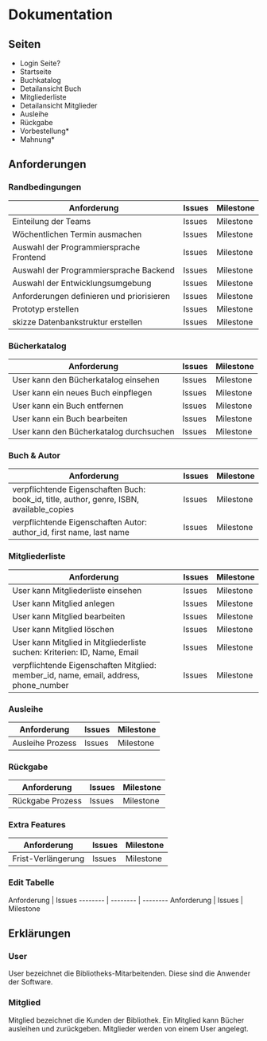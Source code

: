 # Dokumentation

## Seiten
- Login Seite?
- Startseite
- Buchkatalog
- Detailansicht Buch
- Mitgliederliste
- Detailansicht Mitglieder
- Ausleihe
- Rückgabe
- Vorbestellung*
- Mahnung*

## Anforderungen

### Randbedingungen
Anforderung | Issues | Milestone
-------- | -------- | --------
Einteilung der Teams   | Issues   | Milestone
Wöchentlichen Termin ausmachen   | Issues   | Milestone
Auswahl der Programmiersprache Frontend   | Issues   | Milestone
Auswahl der Programmiersprache Backend   | Issues   | Milestone
Auswahl der Entwicklungsumgebung   | Issues   | Milestone
Anforderungen definieren und priorisieren   | Issues   | Milestone
Prototyp erstellen   | Issues   | Milestone
skizze Datenbankstruktur erstellen   | Issues   | Milestone
### Bücherkatalog
Anforderung | Issues | Milestone
-------- | -------- | --------
User kann den Bücherkatalog einsehen   | Issues   | Milestone
User kann ein neues Buch einpflegen   | Issues   | Milestone
User kann ein Buch entfernen   | Issues   | Milestone
User kann ein Buch bearbeiten   | Issues   | Milestone
User kann den Bücherkatalog durchsuchen   | Issues   | Milestone

### Buch & Autor
Anforderung | Issues | Milestone
-------- | -------- | --------
verpflichtende Eigenschaften Buch: book_id, title, author, genre, ISBN, available_copies | Issues   | Milestone
verpflichtende Eigenschaften Autor: author_id, first name, last name | Issues   | Milestone

### Mitgliederliste
Anforderung | Issues | Milestone
-------- | -------- | --------
User kann Mitgliederliste einsehen   | Issues   | Milestone
User kann Mitglied anlegen   | Issues   | Milestone
User kann Mitglied bearbeiten   | Issues   | Milestone
User kann Mitglied löschen   | Issues   | Milestone
User kann Mitglied in Mitgliederliste suchen: Kriterien: ID, Name, Email   | Issues   | Milestone
verpflichtende Eigenschaften Mitglied: member_id, name, email, address, phone_number   | Issues   | Milestone

### Ausleihe 
Anforderung | Issues | Milestone
-------- | -------- | --------
Ausleihe Prozess   | Issues   | Milestone

### Rückgabe
Anforderung | Issues | Milestone
-------- | -------- | --------
Rückgabe Prozess   | Issues   | Milestone

### Extra Features
Anforderung | Issues | Milestone
-------- | -------- | --------
Frist-Verlängerung   | Issues   | Milestone

### Edit Tabelle
Anforderung | Issues
-------- | -------- | --------
Anforderung   | Issues   | Milestone

## Erklärungen
### User
User bezeichnet die Bibliotheks-Mitarbeitenden. Diese sind die Anwender der Software. 

### Mitglied
Mitglied bezeichnet die Kunden der Bibliothek. Ein Mitglied kann Bücher ausleihen und zurückgeben. Mitglieder werden von einem User angelegt.

